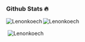 
### Github Stats 🔥

<p><img align="left" src="https://github-readme-stats.vercel.app/api/top-langs?username=Lenonkoech&show_icons=true&locale=en&layout=compact&theme=cobalt" alt="Lenonkoech" /></p>

<p><img align="center" src="https://github-readme-streak-stats.herokuapp.com?user=Lenonkoech &theme=radical&date_format=j%20M%5B%20Y%5D&sideLabels=DDB225" alt="Lenonkoech"/></p>

<p>&nbsp;<img align="center" src="https://github-readme-stats.vercel.app/api?username=Lenonkoech &show_icons=true&locale=en&theme=tokyonight" alt="Lenonkoech" /></p>
